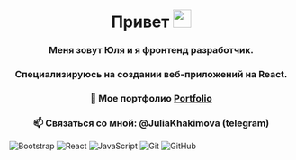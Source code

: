 <h1 align="center">Привет <img src="https://github.com/blackcater/blackcater/raw/main/images/Hi.gif" height="32"/></h1>
<h3 align="center">Меня зовут Юля и я фронтенд разработчик.</h3>
<h3 align="center">Cпециализируюсь на создании веб-приложений на React.</h3>
<h3 align="center"> 🚀 Мое портфолио <a href="https://khakimovaportfolio.netlify.app/"target="_blank">Portfolio</a> </h3>

<h3 align="center">📫 Связаться со мной: @JuliaKhakimova (telegram) </h3>

![Bootstrap](https://img.shields.io/badge/bootstrap-%238511FA.svg?style=for-the-badge&logo=bootstrap&logoColor=white)
	![React](https://img.shields.io/badge/react-%2320232a.svg?style=for-the-badge&logo=react&logoColor=%2361DAFB)
 	![JavaScript](https://img.shields.io/badge/javascript-%23323330.svg?style=for-the-badge&logo=javascript&logoColor=%23F7DF1E)
  	![Git](https://img.shields.io/badge/git-%23F05033.svg?style=for-the-badge&logo=git&logoColor=white)
   	![GitHub](https://img.shields.io/badge/github-%23121011.svg?style=for-the-badge&logo=github&logoColor=white)







